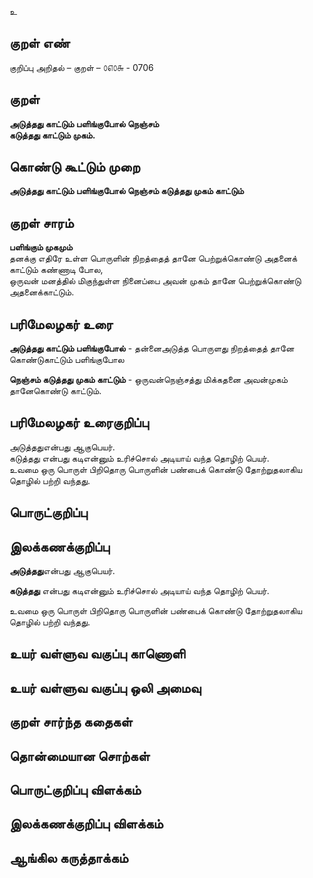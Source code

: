 உ

## குறள் எண் 

குறிப்பு அறிதல் – குறள் – ௦௭௦௬ - 0706  

## குறள் 

**அடுத்தது காட்டும் பளிங்குபோல் நெஞ்சம்  
கடுத்தது காட்டும் முகம்.**  

## கொண்டு கூட்டும் முறை

**அடுத்தது காட்டும் பளிங்குபோல் நெஞ்சம் கடுத்தது முகம் காட்டும்**

## குறள் சாரம் 

**பளிங்கும் முகமும்**  
தனக்கு எதிரே உள்ள பொருளின் நிறத்தைத் தானே பெற்றுக்கொண்டு அதனைக் காட்டும் கண்ணாடி போல,  
ஒருவன் மனத்தில் மிகுந்துள்ள நினைப்பை அவன் முகம் தானே பெற்றுக்கொண்டு அதனைக்காட்டும்.  

## பரிமேலழகர் உரை

**அடுத்தது காட்டும் பளிங்குபோல்** - தன்னைஅடுத்த பொருளது நிறத்தைத் தானே கொண்டுகாட்டும் பளிங்குபோல  

**நெஞ்சம் கடுத்தது முகம் காட்டும்** - ஒருவன்நெஞ்சத்து மிக்கதனை அவன்முகம் தானேகொண்டு காட்டும். 

## பரிமேலழகர் உரைகுறிப்பு   

அடுத்ததுஎன்பது ஆகுபெயர்.   
கடுத்தது என்பது கடிஎன்னும் உரிச்சொல் அடியாய் வந்த தொழிற் பெயர்.  
உவமை ஒரு பொருள் பிறிதொரு பொருளின் பண்பைக் கொண்டு தோற்றுதலாகிய தொழில் பற்றி வந்தது.    

## பொருட்குறிப்பு 


## இலக்கணக்குறிப்பு  

**அடுத்தது**என்பது ஆகுபெயர்.    

**கடுத்தது** என்பது கடிஎன்னும் உரிச்சொல் அடியாய் வந்த தொழிற் பெயர்.    

உவமை ஒரு பொருள் பிறிதொரு பொருளின் பண்பைக் கொண்டு தோற்றுதலாகிய தொழில் பற்றி வந்தது.     

## உயர் வள்ளுவ வகுப்பு காணொளி


## உயர் வள்ளுவ வகுப்பு ஒலி அமைவு 

 
## குறள் சார்ந்த கதைகள் 


## தொன்மையான சொற்கள்


## பொருட்குறிப்பு விளக்கம்


## இலக்கணக்குறிப்பு விளக்கம்


## ஆங்கில கருத்தாக்கம் 


